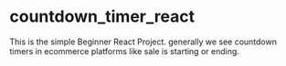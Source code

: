 # countdown_timer_react
This is the simple Beginner React Project. generally we see countdown timers in ecommerce platforms like sale is  starting or ending. 

